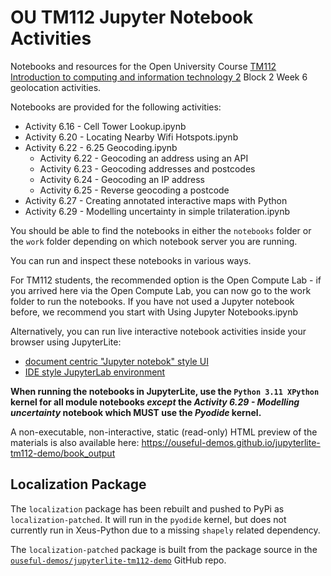 # OU TM112 Jupyter Notebook Activities

Notebooks and resources for the Open University Course [TM112 Introduction to computing and information technology 2](http://www.open.ac.uk/courses/modules/tm112) Block 2 Week 6 geolocation activities.

Notebooks are provided for the following activities:

- Activity 6.16 - Cell Tower Lookup.ipynb
- Activity 6.20 - Locating Nearby Wifi Hotspots.ipynb
- Activity 6.22 - 6.25 Geocoding.ipynb
  - Activity 6.22 - Geocoding an address using an API
  - Activity 6.23 - Geocoding addresses and postcodes
  - Activity 6.24 - Geocoding an IP address
  - Activity 6.25 - Reverse geocoding a postcode
- Activity 6.27 - Creating annotated interactive maps with Python
- Activity 6.29 - Modelling uncertainty in simple trilateration.ipynb

You should be able to find the notebooks in either the `notebooks` folder or the `work` folder depending on which notebook server you are running.

You can run and inspect these notebooks in various ways.

For TM112 students, the recommended option is the Open Compute Lab - if you arrived here via the Open Compute Lab, you can now go to the work folder to run the notebooks. If you have not used a Jupyter notebook before, we recommend you start with Using Jupyter Notebooks.ipynb

Alternatively, you can run live interactive notebook activities inside your browser using JupyterLite:

- [document centric "Jupyter notebok" style UI](https://ouseful-demos.github.io/jupyterlite-tm112-demo/tree/work)
- [IDE style JupyterLab environment](https://ouseful-demos.github.io/jupyterlite-tm112-demo/lab)

__When running the notebooks in JupyterLite, use the `Python 3.11 XPython` kernel for all module notebooks *except* the *Activity 6.29 - Modelling uncertainty* notebook which MUST use the *Pyodide* kernel.__

A non-executable, non-interactive, static (read-only) HTML preview of the materials is also available here: https://ouseful-demos.github.io/jupyterlite-tm112-demo/book_output

## Localization Package

The `localization` package has been rebuilt and pushed to PyPi as `localization-patched`. It will run in the `pyodide` kernel, but does not currently run in Xeus-Python due to a missing `shapely` related dependency.

The `localization-patched` package is built from the package source in the [`ouseful-demos/jupyterlite-tm112-demo`](https://github.com/ouseful-demos/jupyterlite-tm112-demo) GitHub repo.
